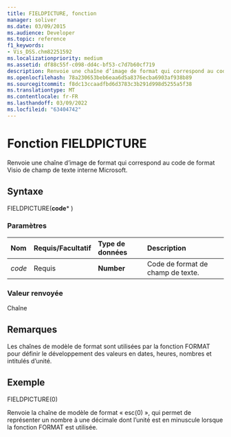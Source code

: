 ```yaml
---
title: FIELDPICTURE, fonction
manager: soliver
ms.date: 03/09/2015
ms.audience: Developer
ms.topic: reference
f1_keywords:
- Vis_DSS.chm82251592
ms.localizationpriority: medium
ms.assetid: df88c55f-c098-dd4c-bf53-c7d7b60cf719
description: Renvoie une chaîne d’image de format qui correspond au code de format Visio de champ de texte interne Microsoft.
ms.openlocfilehash: 78a230653beb6eaa6d5a8376ecba6903af938b89
ms.sourcegitcommit: f8dc13ccaadfbd6d3783c3b291d998d5255a5f38
ms.translationtype: MT
ms.contentlocale: fr-FR
ms.lasthandoff: 03/09/2022
ms.locfileid: "63404742"
---
```

# <a name="fieldpicture-function"></a>Fonction FIELDPICTURE

Renvoie une chaîne d’image de format qui correspond au code de format Visio de champ de texte interne Microsoft.
  
## <a name="syntax"></a>Syntaxe

FIELDPICTURE(**code*** )
  
### <a name="parameters"></a>Paramètres

|**Nom**|**Requis/Facultatif**|**Type de données**|**Description**|
|:-----|:-----|:-----|:-----|
| *code* <br/> |Requis  <br/> |**Number** <br/> | Code de format de champ de texte. |

### <a name="return-value"></a>Valeur renvoyée

Chaîne
  
## <a name="remarks"></a>Remarques

Les chaînes de modèle de format sont utilisées par la fonction FORMAT pour définir le développement des valeurs en dates, heures, nombres et intitulés d’unité.
  
## <a name="example"></a>Exemple

FIELDPICTURE(0)
  
Renvoie la chaîne de modèle de format « esc(0) », qui permet de représenter un nombre à une décimale dont l’unité est en minuscule lorsque la fonction FORMAT est utilisée.
  